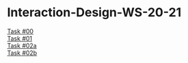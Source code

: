 # Interaction-Design-WS-20-21
[Task #00](https://www.canva.com/design/DAEKNXZ5ikM/view)<br>
[Task #01](https://github.com/LunaNaima/Interaction-Design-WS-20-21/blob/main/The%20Wallet%20Project_Luna%20Mohr_IXD%2020%2021%204.pdf)<br>
[Task #02a](https://github.com/LunaNaima/Interaction-Design-WS-20-21/blob/main/Dashboard_Task%202a.pdf)<br>
[Task #02b](https://www.figma.com/proto/UU6AA8LWJlhMC9ncNX3FII/Wireframe-Task-%2302b?node-id=4%3A622&scaling=scale-down)
